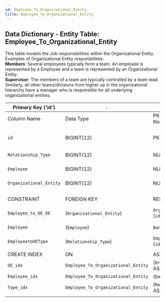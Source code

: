 ```yaml
---
id: Employee_To_Organizational_Entity
title: Employee_To_Organizational_Entity
---
```


## Data Dictionary - Entity Table: Employee_To_Organizational_Entity

This table models the Job responsibilities within the Organizational Entity. 
Examples of Organizational Entity responibilities:
<br />**Members**: Several employees typically form a team. An employee is represented by a Employee and a team is represented by an Organizational Entity.
<br />**Supervisor**: The members of a team are typically controlled by a team lead. Similarly, all other teams/divisions from higher up in the 
organizational hierarchy have a manager who is responsible for all underlying organizational entities.

| Primary Key ('id')|.|ENGINE = InnoDB|.|.|
|---|---|---|---|---|
|Column Name|Data Type|PK Primary Key, NN-Not Null, Null|Example|Comments|
||
|`id`|BIGINT(12)|PK, NN|1|PrimaryKey-ID, Not Null (auto creates)|
|`Relationship_Type`|BIGINT(12)|NULL|1|Relationship_type id|
|`Employee`|BIGINT(12)|NULL|1|Employee id from Employee table|
|`Organizational_Entity`|BIGINT(12)|NULL|1|Organizational entity id|
||
|CONSTRAINT|FOREIGN KEY|REFERENCES|ON DELETE|ON UPDATE|
|`Employee_to_OE_OE`|(`Organizational_Entity`)|`Organizational_Entitiy` (`id`)|NO ACTION|NO ACTION|
|`Employee`|(`Employee`)| `Bank_Employee` (`id`)| NO ACTION|NO ACTION|
|`EmployeetoOEType`|(`Relationship_Type`)| `Employee_To_OE_Type` (`id`)| NO ACTION|NO ACTION|
||
|CREATE INDEX|ON|ASC|VISIBLE|.|
|`OE_idx`|`Employee_To_Organizational_Entity`|(`Organizational_Entity` ASC)|VISIBLE|.|
|`Employee_idx`|`Employee_To_Organizational_Entity`|(`Employee` ASC)|VISIBLE|.|
|`Type_idx`|`Employee_To_Organizational_Entity`|(`Relationship_Type` ASC)|VISIBLE|.|
||
